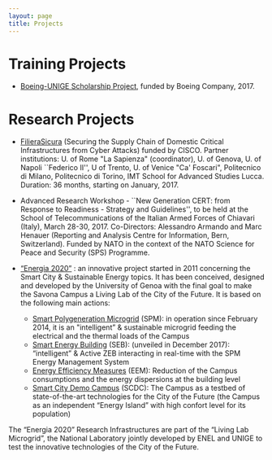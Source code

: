 ```yaml
--- 
layout: page
title: Projects
---
```


# Training Projects

- [Boeing-UNIGE Scholarship Project](http://csec.it/events/boeing-ctf/index), funded by Boeing Company, 2017.

# Research Projects

- [FilieraSicura](http://www.filierasicura.it) (Securing the Supply Chain of Domestic Critical Infrastructures from Cyber Attacks) funded by CISCO.  Partner institutions: U. of Rome "La Sapienza" (coordinator), U. of Genova, U. of Napoli ``Federico II'', U of Trento, U. of Venice "Ca' Foscari", Politecnico di Milano, Politecnico di Torino, IMT School for Advanced Studies Lucca. Duration: 36 months, starting on January, 2017.

- Advanced Research Workshop - ``New Generation CERT: from Response to Readiness - Strategy and Guidelines'', to be held at the School of Telecommunications of the Italian Armed Forces of Chiavari (Italy), March 28-30, 2017. Co-Directors: Alessandro Armando and Marc Henauer (Reporting and Analysis Centre for Information, Bern, Switzerland). Funded by NATO in the context of the NATO Science for Peace and Security (SPS) Programme. 

- [“Energia 2020”](http://www.energia2020.unige.it/en/home/) : an innovative project started in 2011 concerning the Smart City & Sustainable Energy topics. It has been conceived, designed and developed by the University of Genoa with the final goal to make the Savona Campus a Living Lab of the City of the Future.
It is based on the following main actions:
   - [Smart Polygeneration Microgrid](http://www.energia2020.unige.it/en/spm/) (SPM): in operation since February 2014, it is an "intelligent” & sustainable microgrid feeding the electrical and the thermal loads of the Campus
   - [Smart Energy Building](http://www.energia2020.unige.it/en/la-sustainable-energy-building-seb/) (SEB): (unveiled in December 2017): “intelligent” & Active ZEB interacting in real-time with the SPM Energy Management System
   - [Energy Efficiency Measures](http://www.energia2020.unige.it/en/eem/) (EEM): Reduction of the Campus consumptions and the energy dispersions at the building level 
   - [Smart City Demo Campus](http://www.energia2020.unige.it/en/smart-city-demo-campus/) (SCDC): The Campus as a testbed of state-of-the-art technologies for the City of the Future (the Campus as an independent “Energy Island” with high confort level for its population)

The “Energia 2020” Research Infrastructures are part of the “Living Lab Microgrid”, the National Laboratory jointly developed by  ENEL and UNIGE to test the innovative technologies of the City of the Future.